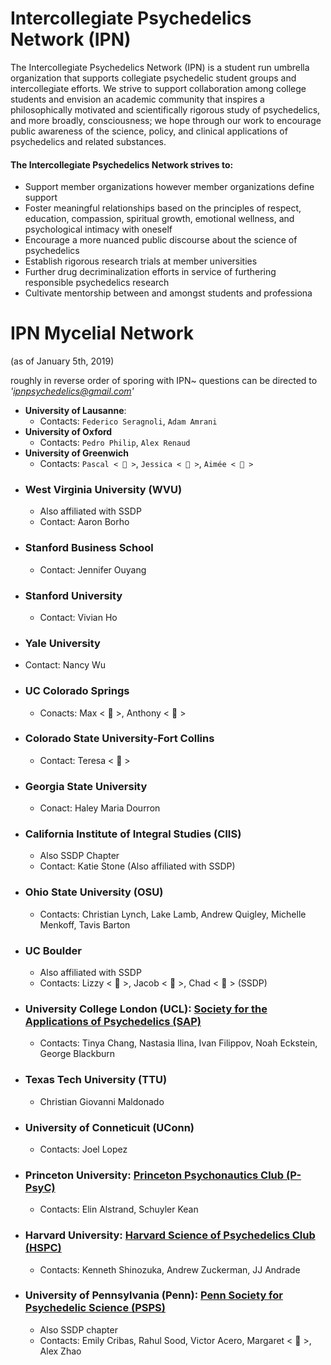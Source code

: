 # Intercollegiate Psychedelics Network (IPN)

The Intercollegiate Psychedelics Network (IPN) is a student run umbrella organization that supports collegiate psychedelic student groups and intercollegiate efforts. We strive to support collaboration among college students and envision an academic community that inspires a philosophically motivated and scientifically rigorous study of psychedelics, and more broadly, consciousness; we hope through our work to encourage public awareness of the science, policy, and clinical applications of psychedelics and related substances.

#### The Intercollegiate Psychedelics Network strives to:
- Support member organizations however member organizations define support
- Foster meaningful relationships based on the principles of respect, education, compassion, spiritual growth, emotional wellness, and psychological intimacy with oneself
- Encourage a more nuanced public discourse about the science of psychedelics
- Establish rigorous research trials at member universities
- Further drug decriminalization efforts in service of furthering responsible psychedelics research
- Cultivate mentorship between and amongst students and professiona

# IPN Mycelial Network
(as of January 5th, 2019)

roughly in reverse order of sporing with IPN~ questions can be directed to _'ipnpsychedelics@gmail.com'_

- **University of Lausanne**:
  - Contacts: `Federico Seragnoli`, `Adam Amrani`
- **University of Oxford**
  - Contacts: `Pedro Philip`, `Alex Renaud`
- **University of Greenwich**
  - Contacts: `Pascal < 🍄 >`, `Jessica < 🍄 >`, `Aimée < 🍄 >`
- ### **West Virginia University (WVU)**
  - Also affiliated with SSDP
  - Contact: Aaron Borho
- ### **Stanford Business School**
  - Contact: Jennifer Ouyang
- ### **Stanford University**
  - Contact: Vivian Ho
- ### **Yale University**
 - Contact: Nancy Wu
- ### **UC Colorado Springs**
  - Conacts: Max < 🍄 >, Anthony < 🍄 >
- ### **Colorado State University-Fort Collins**
  - Contact: Teresa < 🍄 >
- ### **Georgia State University**
  - Conact: Haley Maria Dourron
- ### **California Institute of Integral Studies (CIIS)**
  - Also SSDP Chapter
  - Contact: Katie Stone (Also affiliated with SSDP)
- ### **Ohio State University (OSU)**
  - Contacts: Christian Lynch, Lake Lamb, Andrew Quigley, Michelle Menkoff, Tavis Barton
- ### **UC Boulder**
  - Also affiliated with SSDP
  - Contacts: Lizzy < 🍄 >, Jacob < 🍄 >, Chad < 🍄 > (SSDP)
- ### **University College London (UCL)**: [Society for the Applications of Psychedelics (SAP)](http://studentsunionucl.org/clubs-societies/application-of-psychedelics)
  - Contacts: Tinya Chang, Nastasia Ilina, Ivan Filippov, Noah Eckstein, George Blackburn
- ### **Texas Tech University (TTU)**
  - Christian Giovanni Maldonado
- ### **University of Conneticuit (UConn)**
  - Contacts: Joel Lopez
- ### **Princeton University**: [Princeton Psychonautics Club (P-PsyC)](https://www.facebook.com/PrincetonPsychonautics/)
  - Contacts: Elin Alstrand, Schuyler Kean
- ### **Harvard University**: [Harvard Science of Psychedelics Club (HSPC)](https://bit.ly/harvard-psychedelics)
  - Contacts: Kenneth Shinozuka, Andrew Zuckerman, JJ Andrade
- ### **University of Pennsylvania (Penn)**: [Penn Society for Psychedelic Science (PSPS)](https://pennpsychedelics.org)
  - Also SSDP chapter
  - Contacts: Emily Cribas, Rahul Sood, Victor Acero, Margaret < 🍄 >, Alex Zhao


























